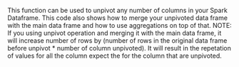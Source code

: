 This function can be used to unpivot any number of columns in your Spark Dataframe. This code also shows how to merge your unpivoted data frame with the main data frame and how to use aggregations on top of that.
NOTE: If you using unpivot operation and merging it with the main data frame, it will increase number of rows by (number of rows in the original data frame before unpivot * number of column unpivoted). It will result in the repetation of 
values for all the column expect the for the column that are unpivoted.
